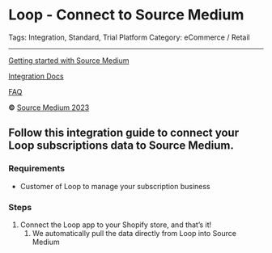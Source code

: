 # Loop - Connect to Source Medium

Tags: Integration, Standard, Trial
Platform Category: eCommerce / Retail

---

[Getting started with Source Medium](https://www.notion.so/Getting-started-with-Source-Medium-c5767189520342c0a404f2d0045dd44d?pvs=21)

[Integration Docs](https://www.notion.so/Integration-Docs-2c27a8bf6ec74d7d8c63d6d66fa82a7d?pvs=21)

[FAQ](https://www.notion.so/FAQ-2ce974d908834aa7a3e73800657dbf03?pvs=21)

**©** [Source Medium 2023](https://www.sourcemedium.com/)

## Follow this integration guide to connect your Loop subscriptions data to Source Medium.

### Requirements

- Customer of Loop to manage your subscription business

### Steps

1. Connect the Loop app to your Shopify store, and that’s it! 
    1. We automatically pull the data directly from Loop into Source Medium